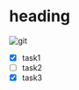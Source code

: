 # heading 

![git](https://myoctocat.com/assets/images/base-octocat.svg)

- [x] task1
- [ ] task2 
- [x] task3